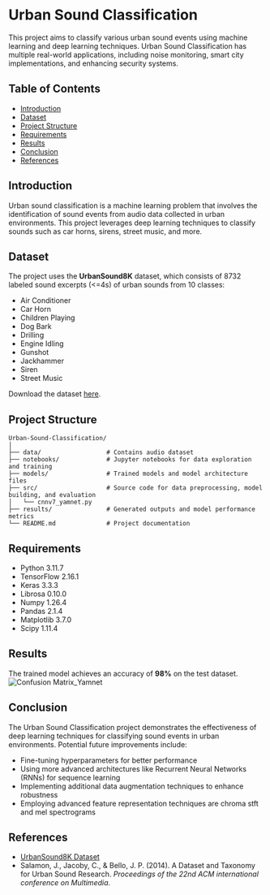 # Urban Sound Classification

This project aims to classify various urban sound events using machine learning and deep learning techniques. Urban Sound Classification has multiple real-world applications, including noise monitoring, smart city implementations, and enhancing security systems.

## Table of Contents
- [Introduction](#introduction)
- [Dataset](#dataset)
- [Project Structure](#project-structure)
- [Requirements](#requirements)
- [Results](#results)
- [Conclusion](#conclusion)
- [References](#references)

## Introduction
Urban sound classification is a machine learning problem that involves the identification of sound events from audio data collected in urban environments. This project leverages deep learning techniques to classify sounds such as car horns, sirens, street music, and more.

## Dataset
The project uses the **UrbanSound8K** dataset, which consists of 8732 labeled sound excerpts (<=4s) of urban sounds from 10 classes:
- Air Conditioner
- Car Horn
- Children Playing
- Dog Bark
- Drilling
- Engine Idling
- Gunshot
- Jackhammer
- Siren
- Street Music

Download the dataset [here](https://urbansounddataset.weebly.com/urbansound8k.html).

## Project Structure
```
Urban-Sound-Classification/
│
├── data/                  # Contains audio dataset
├── notebooks/             # Jupyter notebooks for data exploration and training
├── models/                # Trained models and model architecture files
├── src/                   # Source code for data preprocessing, model building, and evaluation
│   └── cnnv7_yamnet.py
├── results/               # Generated outputs and model performance metrics
└── README.md              # Project documentation
```

## Requirements
- Python 3.11.7
- TensorFlow 2.16.1
- Keras 3.3.3
- Librosa 0.10.0
- Numpy 1.26.4
- Pandas 2.1.4
- Matplotlib 3.7.0
- Scipy 1.11.4 

## Results
The trained model achieves an accuracy of **98%** on the test dataset.
![Confusion Matrix_Yamnet](https://github.com/user-attachments/assets/57abcce9-fca3-4ab7-8aa2-6c7bc59cdfde)


## Conclusion
The Urban Sound Classification project demonstrates the effectiveness of deep learning techniques for classifying sound events in urban environments. Potential future improvements include:
- Fine-tuning hyperparameters for better performance
- Using more advanced architectures like Recurrent Neural Networks (RNNs) for sequence learning
- Implementing additional data augmentation techniques to enhance robustness
- Employing advanced feature representation techniques are chroma stft and mel spectrograms

## References
- [UrbanSound8K Dataset](https://urbansounddataset.weebly.com/urbansound8k.html)
- Salamon, J., Jacoby, C., & Bello, J. P. (2014). A Dataset and Taxonomy for Urban Sound Research. *Proceedings of the 22nd ACM international conference on Multimedia*.


